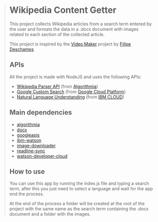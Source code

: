 > # Wikipedia Content Getter
>  This project collects Wikipedia articles from a search term entered by the user and formats the data in a .docx document with images related to each section of the collected article.
>
>
> This project is inspired by the [Video Maker](https://github.com/filipedeschamps/video-maker) project by [FiIipe Deschamps](https://github.com/filipedeschamps)
>
>
> ## APIs
> All the project is made with NodeJS and uses the following APIs:
> * [Wikipedia Parser API](https://www.algorithmia.com/algorithms/web/WikipediaParser) (from [Algorithmia](https://www.algorithmia.com/))
> * [Google Custom Search](https://developers.google.com/custom-search) (from [Google Cloud Platform](https://cloud.google.com/))
> * [Natural Language Understanding](https://cloud.ibm.com/catalog/services/natural-language-understanding) (from [IBM CLOUD](https://cloud.ibm.com))
>
> ## Main dependencies
> * [algorithmia](https://algorithmia.com/developers/clients/node)
> * [docx](https://www.npmjs.com/package/docx)
> * [googleapis](https://developers.google.com/drive/api/v3/quickstart/nodejs)
> * [ibm-watson](https://www.npmjs.com/package/ibm-watson)
> * [image-downloader](https://www.npmjs.com/package/image-downloader)
> * [readline-sync](https://www.npmjs.com/package/readline-sync)
> * [watson-developer-cloud](https://www.npmjs.com/package/watson-developer-cloud)
>
> ## How to use
> You can use this app by running the index.js file and typing a search term, after this you just need to select a language and wait for the app end the process.
>
> At the end of the process a folder will be created at the root of the project with the same name as the search term containing the .docx document and a folder with the images.
>
